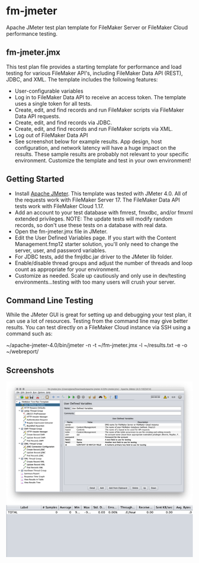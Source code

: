 # fm-jmeter
Apache JMeter test plan template for FileMaker Server or FileMaker Cloud performance testing.

## fm-jmeter.jmx
This test plan file provides a starting template for performance and load testing for various FileMaker API's, including FileMaker Data API (REST), JDBC, and XML. The template includes the following features:
* User-configurable variables
* Log in to FileMaker Data API to receive an access token. The template uses a single token for all tests.
* Create, edit, and find records and run FileMaker scripts via FileMaker Data API requests.
* Create, edit, and find records via JDBC.
* Create, edit, and find records and run FileMaker scripts via XML.
* Log out of FileMaker Data API
* See screenshot below for example results. App design, host configuration, and network latency will have a huge impact on the results. These sample results are probably not relevant to your specific environment. Customize the template and test in your own environment! 

## Getting Started
* Install [Apache JMeter](http://jmeter.apache.org). This template was tested with JMeter 4.0. All of the requests work with FileMaker Server 17. The FileMaker Data API tests work with FileMaker Cloud 1.17. 
* Add an account to your test database with fmrest, fmxdbc, and/or fmxml extended privileges. NOTE: The update tests will modify random records, so don't use these tests on a database with real data.
* Open the fm-jmeter.jmx file in JMeter.
* Edit the User Defined Variables page. If you start with the Content Management.fmp12 starter solution, you'll only need to change the server, user, and password variables.
* For JDBC tests, add the fmjdbc.jar driver to the JMeter lib folder.
* Enable/disable thread groups and adjust the number of threads and loop count as appropriate for your environment.
* Customize as needed. Scale up cautiously and only use in dev/testing environments...testing with too many users will crush your server.

## Command Line Testing
While the JMeter GUI is great for setting up and debugging your test plan, it can use a lot of resources. Testing from the command line may give better results. You can test directly on a FileMaker Cloud instance via SSH using a command such as:

~/apache-jmeter-4.0/bin/jmeter -n -t ~/fm-jmeter.jmx -l ~/results.txt -e -o ~/webreport/

## Screenshots

![User Defined Variables](/images/fm-jmeter-variables.png)
![Summary Report](/images/fm-jmeter-summary.gif)
